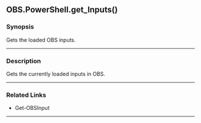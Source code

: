 OBS.PowerShell.get_Inputs()
---------------------------

### Synopsis
Gets the loaded OBS inputs.

---

### Description

Gets the currently loaded inputs in OBS.

---

### Related Links
* Get-OBSInput

---
